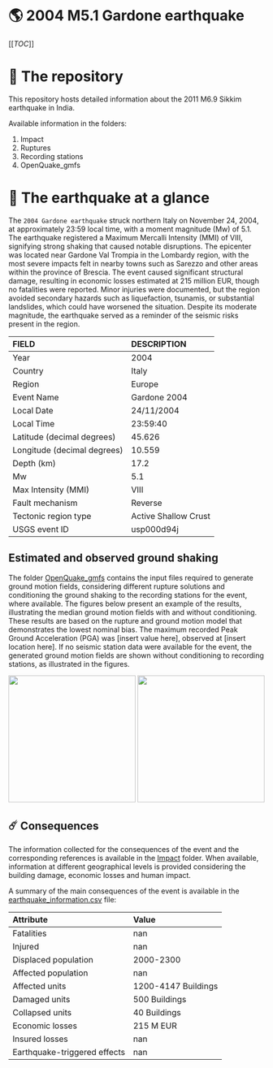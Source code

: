 # 🌎 2004 M5.1 Gardone earthquake
[[_TOC_]]

# 📂 The repository

This repository hosts detailed information about the 2011 M6.9 Sikkim earthquake in India.

Available information in the folders:

1. Impact
2. Ruptures
3. Recording stations
4. OpenQuake_gmfs


# 🚀 The earthquake at a glance 

The `2004 Gardone earthquake` struck northern Italy on November 24, 2004, at approximately 23:59 local time, with a moment magnitude (Mw) of 5.1. The earthquake registered a Maximum Mercalli Intensity (MMI) of VIII, signifying strong shaking that caused notable disruptions. The epicenter was located near Gardone Val Trompia in the Lombardy region, with the most severe impacts felt in nearby towns such as Sarezzo and other areas within the province of Brescia. The event caused significant structural damage, resulting in economic losses estimated at 215 million EUR, though no fatalities were reported. Minor injuries were documented, but the region avoided secondary hazards such as liquefaction, tsunamis, or substantial landslides, which could have worsened the situation. Despite its moderate magnitude, the earthquake served as a reminder of the seismic risks present in the region.

| FIELD | DESCRIPTION |
|:-------|:-------------|
| Year | 2004 |
| Country | Italy |
| Region | Europe |
| Event Name | Gardone 2004 |
| Local Date | 24/11/2004 |
| Local Time | 23:59:40 |
| Latitude (decimal degrees) | 45.626 |
| Longitude (decimal degrees) | 10.559 |
| Depth (km) | 17.2 |
| Mw | 5.1 |
| Max Intensity (MMI) | VIII |
| Fault mechanism | Reverse |
| Tectonic region type | Active Shallow Crust |
| USGS event ID | usp000d94j |

## Estimated and observed ground shaking

The folder [OpenQuake_gmfs](./OpenQuake_gmfs/) contains the input files required to generate ground motion fields, considering different rupture solutions and conditioning the ground shaking to the recording stations for the event, where available. The figures below present an example of the results, illustrating the median ground motion fields with and without conditioning. These results are based on the rupture and ground motion model that demonstrates the lowest nominal bias. The maximum recorded Peak Ground Acceleration (PGA) was [insert value here], observed at [insert location here]. If no seismic station data were available for the event, the generated ground motion fields are shown without conditioning to recording stations, as illustrated in the figures.

<img src="./4_OpenQuake_gmfs/median_gmf_stations_none.png" height="250">
<img src="./4_OpenQuake_gmfs/median_gmf_stations_all.png" height="250">

## ☄️ Consequences

The information collected for the consequences of the event and the corresponding references is available in the [Impact](./Impact) folder. When available, information at different geographical levels is provided considering the building damage, economic losses and human impact.

A summary of the main consequences of the event is available in the [earthquake_information.csv](./earthquake_information.csv) file:

| Attribute | Value |
|:-------|:-------------|
| Fatalities | nan |
| Injured | nan |
| Displaced population | 2000-2300 |
| Affected population | nan |
| Affected units | 1200-4147 Buildings |
| Damaged units | 500 Buildings |
| Collapsed units | 40 Buildings |
| Economic losses | 215 M EUR |
| Insured losses | nan |
| Earthquake-triggered effects | nan |